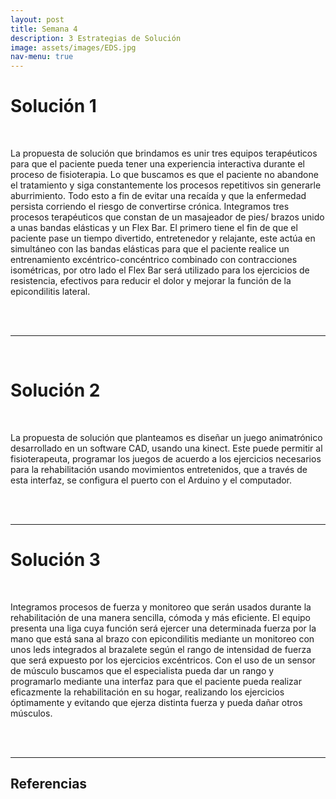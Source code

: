 ```yaml
---
layout: post
title: Semana 4
description: 3 Estrategias de Solución
image: assets/images/EDS.jpg
nav-menu: true
---
```


<h1>Solución 1</h1><br>
<p>La propuesta de solución que brindamos es unir tres equipos terapéuticos para que el paciente pueda tener una experiencia interactiva durante el proceso de fisioterapia. Lo que buscamos es que el paciente no abandone el tratamiento y siga constantemente los procesos repetitivos sin generarle aburrimiento. Todo esto a fin de evitar una recaída y que la enfermedad persista corriendo el riesgo de convertirse crónica. 
Integramos tres procesos terapéuticos que constan de un masajeador de pies/ brazos unido a unas bandas elásticas y un Flex Bar. El primero tiene el fin de que el paciente pase un tiempo divertido, entretenedor y relajante, este actúa en simultáneo con las bandas elásticas para que el paciente realice un entrenamiento excéntrico-concéntrico combinado con contracciones isométricas, por otro lado el Flex Bar será utilizado para los ejercicios de resistencia, efectivos para reducir el dolor y mejorar la función de la epicondilitis lateral. 
</p><br><br>
<hr><br>
<h1>Solución 2</h1><br>
<p>La propuesta de solución que planteamos es diseñar un juego animatrónico desarrollado en un software CAD, usando una kinect. Este puede permitir al fisioterapeuta, programar los juegos de acuerdo a los ejercicios necesarios para la rehabilitación usando movimientos entretenidos, que a través de esta interfaz, se configura el puerto con el Arduino y el computador. </p><br><br>
<hr>
<h1>Solución 3</h1><br>
<p>Integramos procesos de fuerza y monitoreo que serán usados durante la rehabilitación de una manera sencilla, cómoda y más eficiente. El equipo presenta una liga cuya función será ejercer una determinada fuerza por la mano que está sana al brazo con epicondilitis mediante un monitoreo con unos leds integrados al brazalete según el rango de intensidad de fuerza que será expuesto por los ejercicios excéntricos. Con el uso de un sensor de músculo buscamos que el especialista pueda dar un rango y programarlo mediante una interfaz para que el paciente pueda realizar eficazmente la rehabilitación en su hogar,  realizando los ejercicios óptimamente y evitando que ejerza distinta fuerza y pueda dañar otros músculos.
</p><br><br>
<hr>
<h2>Referencias</h2>
<p></p>

